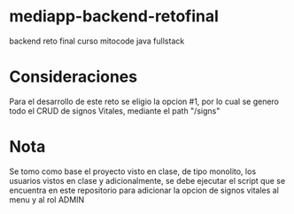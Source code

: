 # mediapp-backend-retofinal
backend reto final curso mitocode java fullstack

# Consideraciones
Para el desarrollo de este reto se eligio la opcion #1, por lo cual se genero todo el CRUD de signos Vitales, mediante el path "/signs"

# Nota
Se tomo como base el proyecto visto en clase, de tipo monolito, los usuarios vistos en clase y adicionalmente, se debe ejecutar el script que se encuentra en este repositorio
para adicionar la opcion de signos vitales al menu y al rol ADMIN
